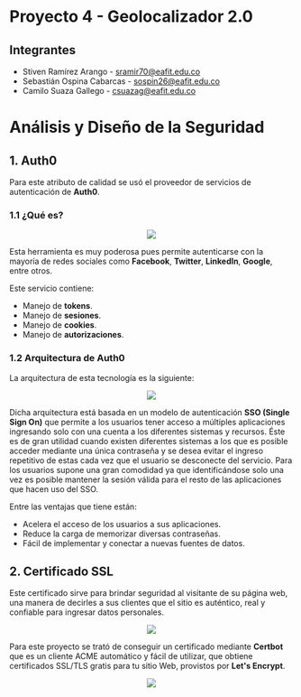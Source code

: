 # Proyecto 4 - Geolocalizador 2.0

## Integrantes 

- Stiven Ramírez Arango - sramir70@eafit.edu.co
- Sebastián Ospina Cabarcas - sospin26@eafit.edu.co
- Camilo Suaza Gallego - csuazag@eafit.edu.co

# Análisis y Diseño de la Seguridad

## 1. Auth0

Para este atributo de calidad se usó el proveedor de servicios de autenticación de **Auth0**.
### 1.1 ¿Qué es?

<p align="center">
<img src="https://cdn-images-1.medium.com/max/1600/1*O93iMA3R-UPL9VC510yZFg.png">
</p>

Esta herramienta es muy poderosa pues permite autenticarse con la mayoría de redes sociales como **Facebook**, **Twitter**, **LinkedIn**, **Google**, entre otros.

Este servicio contiene:

- Manejo de **tokens**.
- Manejo de **sesiones**.
- Manejo de **cookies**.
- Manejo de **autorizaciones**.

### 1.2 Arquitectura de Auth0

La arquitectura de esta tecnología es la siguiente:

<p align="center">
<img src="https://cdn2.auth0.com/docs/media/articles/architecture-scenarios/web-app-sso/authz-code-flow.png">
</p>

Dicha arquitectura está basada en un modelo de autenticación **SSO (Single Sign On)**  que permite a los usuarios tener acceso a múltiples aplicaciones ingresando solo con una cuenta a los diferentes sistemas y recursos. Éste es de gran utilidad cuando existen diferentes sistemas a los que es posible acceder mediante una única contraseña y se desea evitar el ingreso repetitivo de estas cada vez que el usuario se desconecte del servicio. Para los usuarios supone una gran comodidad ya que identificándose solo una vez es posible mantener la sesión válida para el resto de las aplicaciones que hacen uso del SSO.

Entre las ventajas que tiene están:

- Acelera el acceso de los usuarios a sus aplicaciones.
- Reduce la carga de memorizar diversas contraseñas.
- Fácil de implementar y conectar a nuevas fuentes de datos.

## 2. Certificado SSL

Este certificado sirve para brindar seguridad al visitante de su página web, una manera de decirles a sus clientes que el sitio es auténtico, real y confiable para ingresar datos personales.

<p align="center">
<img src="https://cdn.computerhoy.com/sites/navi.axelspringer.es/public/styles/480/public/media/image/2017/07/248945-que-es-importante-que-tu-pagina-web-cuente-certificado-ssl.png?itok=Zl5hvC58">
</p>

Para este proyecto se trató de conseguir un certificado mediante **Certbot**  que es un cliente ACME automático y fácil de utilizar, que obtiene certificados SSL/TLS gratis para tu sitio Web, provistos por **Let's Encrypt**.

<p align="center">
<img src="https://certbot.eff.org/images/certbot-logo-1A.svg">
</p>
